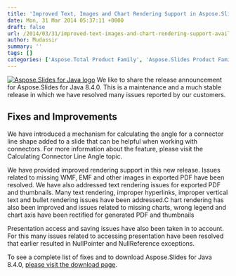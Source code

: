 ```yaml
---
title: 'Improved Text, Images and Chart Rendering Support in Aspose.Slides for Java 8.4.0'
date: Mon, 31 Mar 2014 05:37:11 +0000
draft: false
url: /2014/03/31/improved-text-images-and-chart-rendering-support-availble-in-aspose.slides-for-java-8.4.0/
author: Mudassir
summary: ''
tags: []
categories: ['Aspose.Total Product Family', 'Aspose.Slides Product Family']
---
```


[![][1]](https://blog.aspose.com/wp-content/uploads/sites/2/2013/08/aspose-Slides-for-Java_100.png) We like to share the release announcement for Aspose.Slides for Java 8.4.0. This is a maintenance and a much stable release in which we have resolved many issues reported by our customers.

## Fixes and Improvements

We have introduced a mechanism for calculating the angle for a connector line shape added to a slide that can be helpful when working with connectors. For more information about the feature, please visit the Calculating Connector Line Angle topic.

We have provided improved rendering support in this new release. Issues related to missing WMF, EMF and other images in exported PDF have been resolved. We have also addressed text rendering issues for exported PDF and thumbnails. Many text rendering, improper hyperlinks, improper vertical text and bullet rendering issues have been addressed.C hart rendering has also been improved and issues related to missing charts, wrong legend and chart axis have been rectified for generated PDF and thumbnails

Presentation access and saving issues have also been taken in to account. For this many issues related to accessing presentation have been resolved that earlier resulted in NullPointer and NullReference exceptions.

To see a complete list of fixes and to download Aspose.Slides for Java 8.4.0, [please visit the download page][2].




[1]: https://blog.aspose.com/wp-content/uploads/sites/2/2013/08/aspose-Slides-for-Java_100.png "Aspose.Slides for Java logo"
[2]: https://blog.aspose.com/




